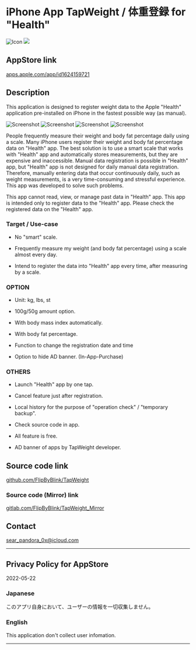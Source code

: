 
# iPhone App TapWeight / 体重登録 for "Health"

![Icon](Icon.png)
<img src="Icon.png" srcset="Icon.png x2">

## AppStore link

[apps.apple.com/app/id1624159721](https://apps.apple.com/app/id1624159721)

## Description

This application is designed to register weight data to the Apple "Health" application pre-installed on iPhone in the fastest possible way (as manual).

![Screenshot](Screenshot1.png)
![Screenshot](Screenshot2.png)
![Screenshot](Screenshot3.png)
![Screenshot](Demo.gif)

People frequently measure their weight and body fat percentage daily using a scale. Many iPhone users register their weight and body fat percentage data on "Health" app. The best solution is to use a smart scale that works with "Health" app and automatically stores measurements, but they are expensive and inaccessible. Manual data registration is possible in "Health" app, but "Health" app is not designed for daily manual data registration. Therefore, manually entering data that occur continuously daily, such as weight measurements, is a very time-consuming and stressful experience. This app was developed to solve such problems.


This app cannot read, view, or manage past data in "Health" app. This app is intended only to register data to the "Health" app. Please check the registered data on the "Health" app.

### Target / Use-case

- No "smart" scale.

- Frequently measure my weight (and body fat percentage) using a scale almost every day.

- Intend to register the data into "Health" app every time, after measuring by a scale.

### OPTION

- Unit: kg, lbs, st

- 100g/50g amount option.

- With body mass index automatically.

- With body fat percentage.

- Function to change the registration date and time

- Option to hide AD banner. (In-App-Purchase)

### OTHERS

- Launch "Health" app by one tap.

- Cancel feature just after registration.

- Local history for the purpose of "operation check" / "temporary backup".

- Check source code in app.

- All feature is free.

- AD banner of apps by TapWeight developer.



## Source code link

[github.com/FlipByBlink/TapWeight](https://github.com/FlipByBlink/TapWeight)


### Source code (Mirror) link

[gitlab.com/FlipByBlink/TapWeight_Mirror](https://gitlab.com/FlipByBlink/TapWeight_Mirror)


## Contact

sear_pandora_0x@icloud.com

------

## Privacy Policy for AppStore


2022-05-22


### Japanese

このアプリ自身において、ユーザーの情報を一切収集しません。


### English

This application don't collect user infomation.

------

<!-- URL "Support page for AppStore" -->
<!-- https://flipbyblink.github.io/TapWeight/ -->

<!-- URL "Privacy Policy for AppStore" -->
<!-- https://github.com/FlipByBlink/TapWeight#privacy-policy-for-appstore -->